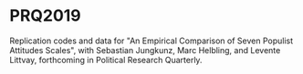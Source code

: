 # PRQ2019
Replication codes and data for "An Empirical Comparison of Seven Populist Attitudes Scales", with Sebastian Jungkunz, Marc Helbling, and Levente Littvay, forthcoming in Political Research Quarterly.
